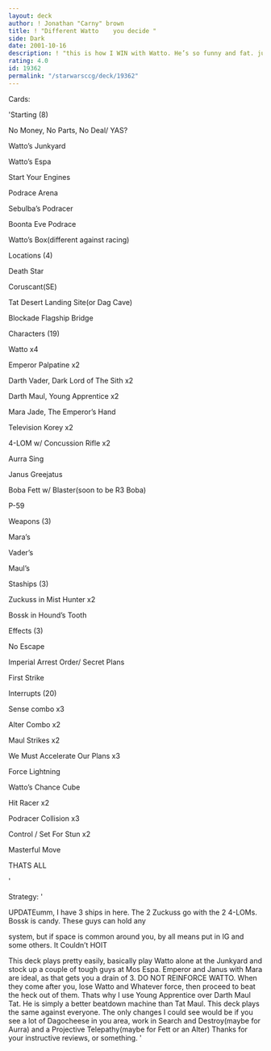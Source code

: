 ```yaml
---
layout: deck
author: ! Jonathan "Carny" brown
title: ! "Different Watto    you decide "
side: Dark
date: 2001-10-16
description: ! "this is how I WIN with Watto. He’s so funny and fat. just like me"
rating: 4.0
id: 19362
permalink: "/starwarsccg/deck/19362"
---
```

Cards: 

'Starting (8)


No Money, No Parts, No Deal/ YAS?

Watto’s Junkyard

Watto’s Espa

Start Your Engines

Podrace Arena

Sebulba’s Podracer

Boonta Eve Podrace

Watto’s Box(different against racing)


Locations (4)


Death Star

Coruscant(SE)

Tat Desert Landing Site(or Dag Cave)

Blockade Flagship Bridge


Characters (19)


Watto x4

Emperor Palpatine x2

Darth Vader, Dark Lord of The Sith x2

Darth Maul, Young Apprentice x2

Mara Jade, The Emperor’s Hand

Television Korey x2

4-LOM w/ Concussion Rifle x2

Aurra Sing

Janus Greejatus

Boba Fett w/ Blaster(soon to be R3 Boba)

P-59


Weapons (3)


Mara’s 

Vader’s 

Maul’s


Staships (3)


Zuckuss in Mist Hunter x2

Bossk in Hound’s Tooth


Effects (3)


No Escape

Imperial Arrest Order/ Secret Plans

First Strike


Interrupts (20)


Sense combo x3

Alter Combo x2

Maul Strikes x2

We Must Accelerate Our Plans x3

Force Lightning

Watto’s Chance Cube

Hit Racer x2

Podracer Collision x3

Control / Set For Stun x2

Masterful Move


THATS ALL


'

Strategy: '

UPDATEumm, I have 3 ships in here. The 2 Zuckuss go with the 2 4-LOMs. Bossk is candy. These guys can hold any 

system, but if space is common around you, by all means put in IG and some others. It Couldn’t HOIT


This deck plays pretty easily, basically play Watto alone at the Junkyard and stock up a couple of tough guys at Mos Espa. Emperor and Janus with Mara are ideal, as that gets you a drain of 3. DO NOT REINFORCE WATTO. When they come after you, lose Watto and Whatever force, then proceed to beat the heck out of them. Thats why I use Young Apprentice over Darth Maul Tat. He is simply a better beatdown machine than Tat Maul. This deck plays the same against everyone. The only changes I could see would be if you see a lot of Dagocheese in you area, work in Search and Destroy(maybe for Aurra) and a Projective Telepathy(maybe for Fett or an Alter) Thanks for your instructive reviews, or something.  '
